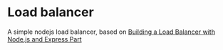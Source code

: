 # Load balancer

A simple nodejs load balancer, based on [Building a Load Balancer with Node.js and Express Part ](https://medium.com/@techsuneel99/building-a-load-balancer-with-node-js-and-express-part-1-d567b0eefa24)
